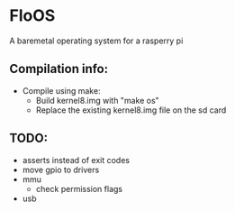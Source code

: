 # FloOS

A baremetal operating system for a rasperry pi


## Compilation info:
- Compile using make:
    - Build kernel8.img with "make os"
    - Replace the existing kernel8.img file on the sd card

## TODO:
- asserts instead of exit codes
- move gpio to drivers
- mmu
    - check permission flags
- usb